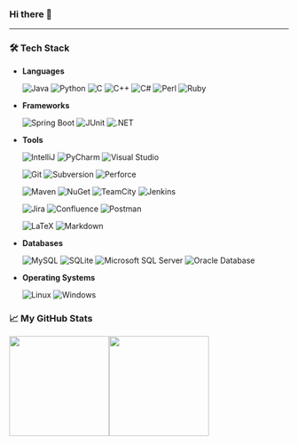 ### Hi there 👋

---
### 🛠 Tech Stack

* **Languages**

  ![Java](https://img.shields.io/badge/-Java-000000?style=flat&logo=Java&logoColor=007396)
  ![Python](https://img.shields.io/badge/-Python-000000?style=flat&logo=python&logoColor=3776AB)
  ![C](https://img.shields.io/badge/-C-000000?style=flat&logo=C&logoColor=A8B9CC)
  ![C++](https://img.shields.io/badge/-C++-000000?style=flat&logo=C%2B%2B&logoColor=00599C)
  ![C#](https://img.shields.io/badge/-C%23-000000?style=flat&logo=CSharp&logoColor=239120)
  ![Perl](https://img.shields.io/badge/-Perl-000000?style=flat&logo=Perl&logoColor=39457E)
  ![Ruby](https://img.shields.io/badge/-Ruby-000000?style=flat&logo=Ruby&logoColor=CC342D)

* **Frameworks**

  ![Spring Boot](https://img.shields.io/badge/-Spring%20Boot-000000?style=flat&logo=SpringBoot&logoColor=6DB33F)
  ![JUnit](https://img.shields.io/badge/-JUnit-000000?style=flat&logo=JUnit5&logoColor=25A162)
  ![.NET](https://img.shields.io/badge/-.NET-000000?style=flat&logo=DotNet&logoColor=512BD4)

* **Tools**

  ![IntelliJ](https://img.shields.io/badge/-IntelliJ-000000?style=flat&logo=IntelliJIDEA&logoColor=white)
  ![PyCharm](https://img.shields.io/badge/-PyCharm-000000?style=flat&logo=PyCharm&logoColor=white)
  ![Visual Studio](https://img.shields.io/badge/-Visual%20Studio-000000?style=flat&logo=visual-studio&logoColor=5C2D91)
  
  ![Git](https://img.shields.io/badge/-Git-000000?style=flat&logo=git&logoColor=F05032)
  ![Subversion](https://img.shields.io/badge/-Subversion-000000?style=flat&logo=subversion&logoColor=809CC9)
  ![Perforce](https://img.shields.io/badge/-Perforce-000000?style=flat&logo=perforce&logoColor=404040)
  
  ![Maven](https://img.shields.io/badge/-Apache%20Maven-000000?style=flat&logo=apache-maven&logoColor=C71A36)
  ![NuGet](https://img.shields.io/badge/-NuGet-000000?style=flat&logo=nuget&logoColor=004880)
  ![TeamCity](https://img.shields.io/badge/-TeamCity-000000?style=flat&logo=TeamCity&logoColor=white)
  ![Jenkins](https://img.shields.io/badge/-Jenkins-000000?style=flat&logo=Jenkins&logoColor=D24939)
  
  
  ![Jira](https://img.shields.io/badge/-Jira-000000?style=flat&logo=JiraSoftware&logoColor=0052CC)
  ![Confluence](https://img.shields.io/badge/-Confluence-000000?style=flat&logo=Confluence&logoColor=172B4D)
  ![Postman](https://img.shields.io/badge/-Postman-000000?style=flat&logo=Postman&logoColor=FF6C37)
  
  ![LaTeX](https://img.shields.io/badge/-LaTeX-000000?style=flat&logo=LaTeX&logoColor=008080)
  ![Markdown](https://img.shields.io/badge/-Markdown-000000?style=flat&logo=Markdown&logoColor=white)

* **Databases**

  ![MySQL](https://img.shields.io/badge/-MySQL-000000?style=flat&logo=MySQL&logoColor=4479A1)
  ![SQLite](https://img.shields.io/badge/-SQLite-000000?style=flat&logo=SQLite&logoColor=003B57)
  ![Microsoft SQL Server](https://img.shields.io/badge/-Microsoft%20SQL%20Server-000000?style=flat&logo=MicrosoftSQLServer&logoColor=CC2927)
  ![Oracle Database](https://img.shields.io/badge/-Oracle%20Database-000000?style=flat&logo=Oracle&logoColor=F80000)
  
* **Operating Systems**

  ![Linux](https://img.shields.io/badge/-Linux-000000?style=flat&logo=linux&logoColor=FCC624)
  ![Windows](https://img.shields.io/badge/-Windows-000000?style=flat&logo=windows&logoColor=0078D6)

### &#x1f4c8;  My GitHub Stats
<p align="left">
  <a href="https://github.com/mujingw">
    <img height="180em" src="https://github-readme-stats.vercel.app/api?username=mujingw&show_icons=true&theme=algolia&include_all_commits=true&count_private=true"/><img height="180em" src="https://github-readme-stats.vercel.app/api/top-langs/?username=mujingw&theme=algolia&layout=compact&langs_count=8"/>
  </a>
</p>
